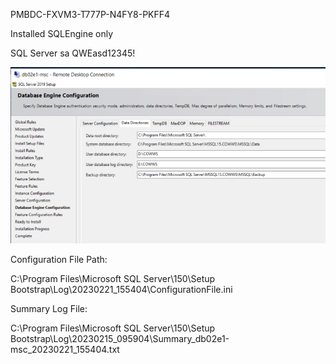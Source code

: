 PMBDC-FXVM3-T777P-N4FY8-PKFF4

Installed SQLEngine only

SQL Server sa QWEasd12345!

![image.png](/.attachments/image-9dac3f81-c182-43c2-9a3e-4295ee7c5dec.png)

Configuration File Path:

C:\Program Files\Microsoft SQL Server\150\Setup Bootstrap\Log\20230221_155404\ConfigurationFile.ini

Summary Log File:

C:\Program Files\Microsoft SQL Server\150\Setup Bootstrap\Log\20230215_095904\Summary_db02e1-msc_20230221_155404.txt